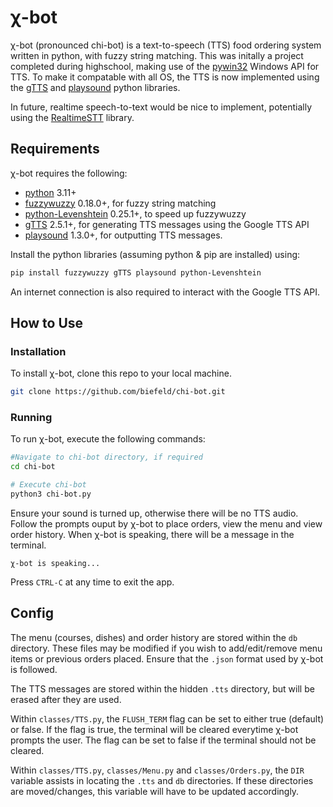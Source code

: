 # χ-bot 

χ-bot (pronounced chi-bot) is a text-to-speech (TTS) food ordering system written in python, with fuzzy string matching. This was initally a project completed during highschool, making use of the [pywin32](https://pypi.org/project/pywin32/) Windows API for TTS. To make it compatable with all OS, the TTS is now implemented using the [gTTS](https://pypi.org/project/gTTS/) and [playsound](https://pypi.org/project/playsound/) python libraries.

In future, realtime speech-to-text would be nice to implement, potentially using the [RealtimeSTT](https://github.com/KoljaB/RealtimeSTT) library.

## Requirements

χ-bot requires the following:
- [python](https://www.python.org/) 3.11+
- [fuzzywuzzy](https://pypi.org/project/fuzzywuzzy/) 0.18.0+, for fuzzy string matching
- [python-Levenshtein](https://pypi.org/project/python-Levenshtein/) 0.25.1+, to speed up fuzzywuzzy
- [gTTS](https://pypi.org/project/gTTS/) 2.5.1+, for generating TTS messages using the Google TTS API
- [playsound](https://pypi.org/project/playsound/) 1.3.0+, for outputting TTS messages.

Install the python libraries (assuming python & pip are installed) using:

```bash
pip install fuzzywuzzy gTTS playsound python-Levenshtein
```
An internet connection is also required to interact with the Google TTS API.

## How to Use

### Installation

To install χ-bot, clone this repo to your local machine.

```bash
git clone https://github.com/biefeld/chi-bot.git
```

### Running

To run χ-bot, execute the following commands:

```bash
#Navigate to chi-bot directory, if required
cd chi-bot

# Execute chi-bot
python3 chi-bot.py
```

Ensure your sound is turned up, otherwise there will be no TTS audio. Follow the prompts ouput by χ-bot to place orders, view the menu and view order history. When χ-bot is speaking, there will be a message in the terminal.

```
χ-bot is speaking...
```

Press `CTRL-C` at any time to exit the app.

## Config

The menu (courses, dishes) and order history are stored within the `db` directory. These files may be modified if you wish to add/edit/remove menu items or previous orders placed. Ensure that the `.json` format used by χ-bot is followed.

The TTS messages are stored within the hidden `.tts` directory, but will be erased after they are used.

Within `classes/TTS.py`, the `FLUSH_TERM` flag can be set to either true (default) or false. If the flag is true, the terminal will be cleared everytime χ-bot prompts the user. The flag can be set to false if the terminal should not be cleared.

Within `classes/TTS.py`, `classes/Menu.py` and `classes/Orders.py`, the `DIR` variable assists in locating the `.tts` and `db` directories. If these directories are moved/changes, this variable will have to be updated accordingly.
